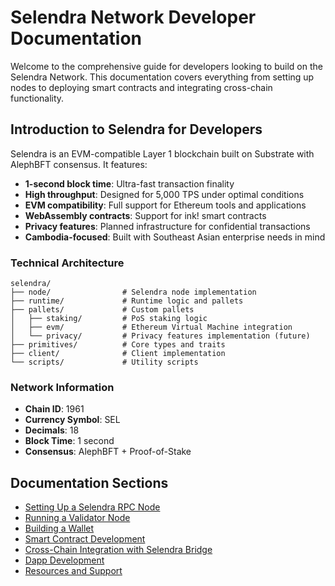 # Selendra Network Developer Documentation

Welcome to the comprehensive guide for developers looking to build on the Selendra Network. This documentation covers everything from setting up nodes to deploying smart contracts and integrating cross-chain functionality.

## Introduction to Selendra for Developers

Selendra is an EVM-compatible Layer 1 blockchain built on Substrate with AlephBFT consensus. It features:

- **1-second block time**: Ultra-fast transaction finality
- **High throughput**: Designed for 5,000 TPS under optimal conditions
- **EVM compatibility**: Full support for Ethereum tools and applications
- **WebAssembly contracts**: Support for ink! smart contracts
- **Privacy features**: Planned infrastructure for confidential transactions
- **Cambodia-focused**: Built with Southeast Asian enterprise needs in mind

### Technical Architecture

```
selendra/
├── node/                # Selendra node implementation
├── runtime/             # Runtime logic and pallets
├── pallets/             # Custom pallets
│   ├── staking/         # PoS staking logic
│   ├── evm/             # Ethereum Virtual Machine integration
│   └── privacy/         # Privacy features implementation (future)
├── primitives/          # Core types and traits
├── client/              # Client implementation
└── scripts/             # Utility scripts
```

### Network Information

- **Chain ID**: 1961
- **Currency Symbol**: SEL
- **Decimals**: 18
- **Block Time**: 1 second
- **Consensus**: AlephBFT + Proof-of-Stake

## Documentation Sections

- [Setting Up a Selendra RPC Node](node-setup.md#setting-up-a-selendra-rpc-node)
- [Running a Validator Node](node-setup.md#running-a-validator-node)
- [Building a Wallet](wallet-integration.md)
- [Smart Contract Development](smart-contracts.md)
- [Cross-Chain Integration with Selendra Bridge](bridge-integration.md)
- [Dapp Development](dapp-development.md)
- [Resources and Support](resources.md) 